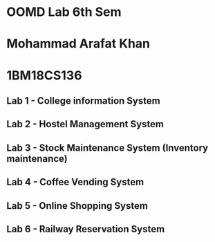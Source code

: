 # OOMD Lab 6th Sem
# Mohammad Arafat Khan
# 1BM18CS136


## Lab 1 - College information System 
## Lab 2 - Hostel Management System 
## Lab 3 - Stock Maintenance System (Inventory maintenance)
## Lab 4 - Coffee Vending System 
## Lab 5 - Online Shopping System
## Lab 6 - Railway Reservation System

